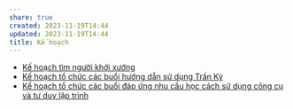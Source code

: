 ```yaml
---
share: true
created: 2023-11-19T14:44
updated: 2023-11-19T14:44
title: Kế hoạch
---
```



- [Kế hoạch tìm người khởi xướng](./K%E1%BA%BF%20ho%E1%BA%A1ch%20t%C3%ACm%20ng%C6%B0%E1%BB%9Di%20kh%E1%BB%9Fi%20x%C6%B0%E1%BB%9Bng.md)
- [Kế hoạch tổ chức các buổi hướng dẫn sử dụng Trấn Kỳ](./K%E1%BA%BF%20ho%E1%BA%A1ch%20t%E1%BB%95%20ch%E1%BB%A9c%20c%C3%A1c%20bu%E1%BB%95i%20h%C6%B0%E1%BB%9Bng%20d%E1%BA%ABn%20s%E1%BB%AD%20d%E1%BB%A5ng%20Tr%E1%BA%A5n%20K%E1%BB%B3.md)
- [Kế hoạch tổ chức các buổi đáp ứng nhu cầu học cách sử dụng công cụ và tư duy lập trình](./K%E1%BA%BF%20ho%E1%BA%A1ch%20t%E1%BB%95%20ch%E1%BB%A9c%20c%C3%A1c%20bu%E1%BB%95i%20%C4%91%C3%A1p%20%E1%BB%A9ng%20nhu%20c%E1%BA%A7u%20h%E1%BB%8Dc%20c%C3%A1ch%20s%E1%BB%AD%20d%E1%BB%A5ng%20c%C3%B4ng%20c%E1%BB%A5%20v%C3%A0%20t%C6%B0%20duy%20l%E1%BA%ADp%20tr%C3%ACnh.md)
